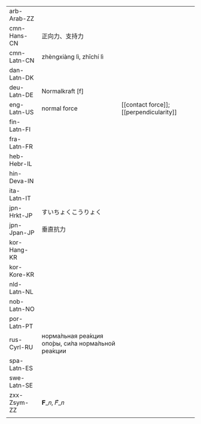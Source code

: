 | | | |
|-|-|-|
| arb-Arab-ZZ |  |  |
| cmn-Hans-CN | 正向力、支持力 |  |
| cmn-Latn-CN | zhèngxiàng lì, zhīchí lì |  |
| dan-Latn-DK |  |  |
| deu-Latn-DE | Normalkraft [f] |  |
| eng-Latn-US | normal force | [[contact force]]; [[perpendicularity]] |
| fin-Latn-FI |  |  |
| fra-Latn-FR |  |  |
| heb-Hebr-IL |  |  |
| hin-Deva-IN |  |  |
| ita-Latn-IT |  |  |
| jpn-Hrkt-JP | すいちょくこうりょく |  |
| jpn-Jpan-JP | 垂直抗力 |  |
| kor-Hang-KR |  |  |
| kor-Kore-KR |  |  |
| nld-Latn-NL |  |  |
| nob-Latn-NO |  |  |
| por-Latn-PT |  |  |
| rus-Cyrl-RU | норма́льная реа́кция опо́ры, си́ла норма́льной реа́кции |  |
| spa-Latn-ES |  |  |
| swe-Latn-SE |  |  |
| zxx-Zsym-ZZ | 𝐅_𝑛, 𝐹⃗_𝑛 |  |
|  |  |  |
